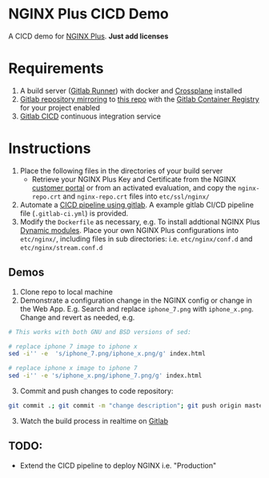 # NGINX Plus CICD Demo

A CICD demo for [NGINX Plus](https://www.nginx.com/products/nginx/). **Just add licenses**

# Requirements

1. A build server ([Gitlab Runner](https://docs.gitlab.com/ee/ci/runners/README.html)) with docker and [Crossplane](https://github.com/nginxinc/crossplane) installed 
2. [Gitlab repository mirroring](https://docs.gitlab.com/ee/user/project/repository/repository_mirroring.html) to [this repo](https://github.com/armsultan/nginx-plus-dockerfiles) with the [Gitlab Container Registry](https://docs.gitlab.com/ee/user/packages/container_registry/) for your project enabled
3. [Gitlab CICD]((https://docs.gitlab.com/ee/ci/quick_start/)) continuous integration service

# Instructions
 1. Place the following files in the directories of your build server
    * Retrieve your NGINX Plus Key and Certificate from the NGINX [customer portal](https://cs.nginx.com/) or from an activated evaluation, and copy the `nginx-repo.crt` and `nginx-repo.crt` files into `etc/ssl/nginx/`
 2. Automate a [CICD pipeline using gitlab](https://docs.gitlab.com/ee/ci/pipelines.html). A example gitlab CI/CD pipeline file (`.gitlab-ci.yml`) is provided.
 3. Modify the `Dockerfile` as necessary, e.g. To install addtional NGINX Plus [Dynamic modules](https://docs.nginx.com/nginx/admin-guide/dynamic-modules/dynamic-modules/). Place your own NGINX Plus configurations into `etc/nginx/`, including files in sub directories: i.e. `etc/nginx/conf.d` and `etc/nginx/stream.conf.d`

## Demos

1. Clone repo to local machine 
2. Demonstrate a configuration change in the NGINX config or change in the Web App. E.g. Search and replace `iphone_7.png` with `iphone_x.png`. Change and revert as needed, e.g.

```bash
# This works with both GNU and BSD versions of sed:

# replace iphone 7 image to iphone x
sed -i'' -e  's/iphone_7.png/iphone_x.png/g' index.html

# replace iphone x image to iphone 7
sed -i'' -e 's/iphone_x.png/iphone_7.png/g' index.html
```

3. Commit and push changes to code repository:
```bash
git commit .; git commit -m "change description"; git push origin master
```
3. Watch the build process in realtime on [Gitlab](https://docs.gitlab.com/ee/ci/quick_start/)

## TODO:
 * Extend the CICD pipeline to deploy NGINX i.e. "Production"
